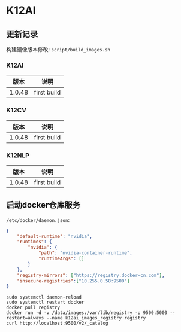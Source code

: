 # K12AI


## 更新记录

构建镜像版本修改: `script/build_images.sh`

### K12AI

| 版本 | 说明 |
|:----:|:----:|
| 1.0.48 | first build |

### K12CV

| 版本 | 说明 |
|:----:|:----:|
| 1.0.48 | first build |

### K12NLP

| 版本 | 说明 |
|:----:|:----:|
| 1.0.48 | first build |


## 启动docker仓库服务

`/etc/docker/daemon.json`:

```json
{
    "default-runtime": "nvidia",
    "runtimes": {
        "nvidia": {
            "path": "nvidia-container-runtime",
            "runtimeArgs": []
        }
    },
    "registry-mirrors": ["https://registry.docker-cn.com"],
    "insecure-registries":["10.255.0.58:9500"]
}
```

```
sudo systemctl daemon-reload
sudo systemctl restart docker
docker pull registry
docker run -d -v /data/images:/var/lib/registry -p 9500:5000 --restart=always --name k12ai_images_registry registry
curl http://localhost:9500/v2/_catalog
```
